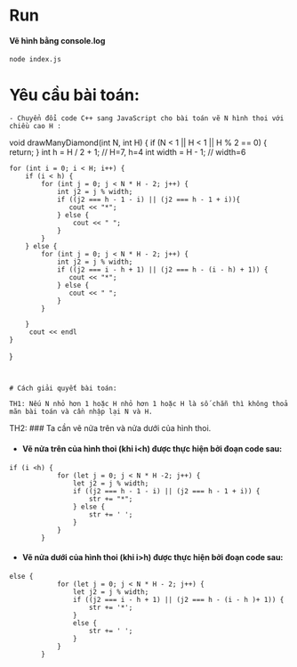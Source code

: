 
# Run

 #### Vẽ hình bằng console.log
```
node index.js
```


# Yêu cầu bài toán:
```
- Chuyển đổi code C++ sang JavaScript cho bài toán vẽ N hình thoi với chiều cao H :

```
void drawManyDiamond(int N, int H) {
  if (N < 1 || H < 1 || H % 2 == 0) {
       return;
    }
    int h = H / 2 + 1; // H=7, h=4
    int width = H - 1; // width=6

    for (int i = 0; i < H; i++) {
        if (i < h) {
            for (int j = 0; j < N * H - 2; j++) {
                int j2 = j % width;
                if ((j2 === h - 1 - i) || (j2 === h - 1 + i)){
                   cout << "*";
                } else {
                    cout << " ";
                }
            }
        } else {
            for (int j = 0; j < N * H - 2; j++) {
                int j2 = j % width;
                if ((j2 === i - h + 1) || (j2 === h - (i - h) + 1)) {
                   cout << "*";
                } else {
                   cout << " ";
                }
            }

        }
         cout << endl
    }
}
```


# Cách giải quyết bài toán:

TH1: Nếu N nhỏ hơn 1 hoặc H nhỏ hơn 1 hoặc H là số chẵn thì không thoả mãn bài toán và cần nhập lại N và H.
```

TH2: ### Ta cần vẽ nửa trên và nửa dưới của hình thoi.

- #### Vẽ nửa trên của hình thoi (khi i<h) được thực hiện bởi đoạn code sau:
```
if (i <h) {
            for (let j = 0; j < N * H -2; j++) {
                let j2 = j % width;
                if ((j2 === h - 1 - i) || (j2 === h - 1 + i)) {
                    str += "*";
                } else {
                    str += ' ';
                }
            }
        }
```
- #### Vẽ nửa dưới của hình thoi (khi i>h) được thực hiện bởi đoạn code sau: 
```
else {
            for (let j = 0; j < N * H - 2; j++) {
                let j2 = j % width;
                if ((j2 === i - h + 1) || (j2 === h - (i - h )+ 1)) {
                    str += '*';
                }
                else {
                    str += ' ';
                }
            }
        }
```
```
